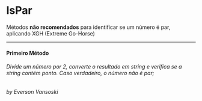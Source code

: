 # IsPar
Métodos **não recomendados** para identificar se um número é par, aplicando XGH (Extreme Go-Horse)
_____________________________________________________________________________



#### Primeiro Método

###### Divide um número por 2, converte o resultado em string e verifica se a string contém ponto. Caso verdadeiro, o número não é par;

_by Everson Vansoski_
